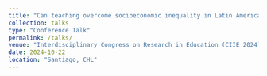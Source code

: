 ```yaml
---
title: "Can teaching overcome socioeconomic inequality in Latin America?"
collection: talks
type: "Conference Talk"
permalink: /talks/
venue: "Interdisciplinary Congress on Research in Education (CIIE 2024)"
date: 2024-10-22
location: "Santiago, CHL"
---
```

